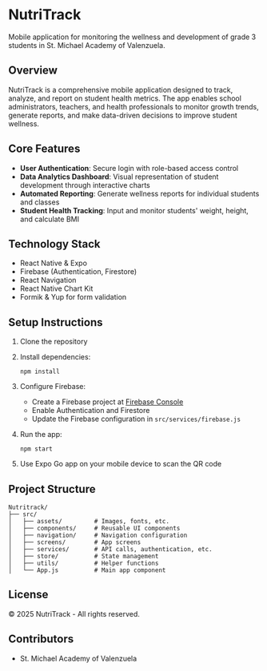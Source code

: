 # NutriTrack

Mobile application for monitoring the wellness and development of grade 3 students in St. Michael Academy of Valenzuela.

## Overview

NutriTrack is a comprehensive mobile application designed to track, analyze, and report on student health metrics. The app enables school administrators, teachers, and health professionals to monitor growth trends, generate reports, and make data-driven decisions to improve student wellness.

## Core Features

- **User Authentication**: Secure login with role-based access control
- **Data Analytics Dashboard**: Visual representation of student development through interactive charts
- **Automated Reporting**: Generate wellness reports for individual students and classes
- **Student Health Tracking**: Input and monitor students' weight, height, and calculate BMI

## Technology Stack

- React Native & Expo
- Firebase (Authentication, Firestore)
- React Navigation
- React Native Chart Kit
- Formik & Yup for form validation

## Setup Instructions

1. Clone the repository
2. Install dependencies:
   ```
   npm install
   ```
3. Configure Firebase:

   - Create a Firebase project at [Firebase Console](https://console.firebase.google.com/)
   - Enable Authentication and Firestore
   - Update the Firebase configuration in `src/services/firebase.js`

4. Run the app:
   ```
   npm start
   ```
5. Use Expo Go app on your mobile device to scan the QR code

## Project Structure

```
Nutritrack/
├── src/
│   ├── assets/         # Images, fonts, etc.
│   ├── components/     # Reusable UI components
│   ├── navigation/     # Navigation configuration
│   ├── screens/        # App screens
│   ├── services/       # API calls, authentication, etc.
│   ├── store/          # State management
│   ├── utils/          # Helper functions
│   └── App.js          # Main app component
```

## License

© 2025 NutriTrack - All rights reserved.

## Contributors

- St. Michael Academy of Valenzuela
